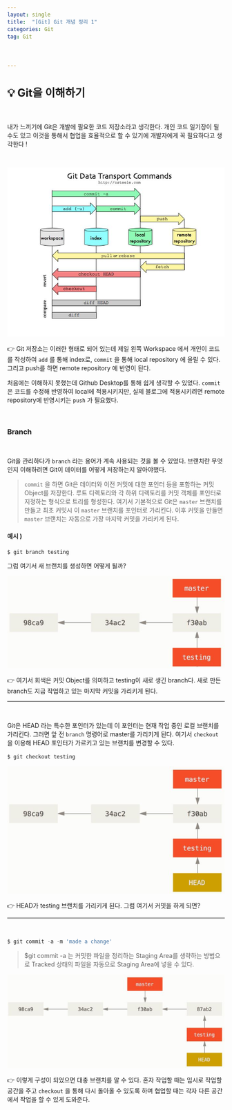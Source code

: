 ```yaml
---
layout: single
title:  "[Git] Git 개념 정리 1"
categories: Git
tag: Git



---
```


<style>H2{font-size:1.8em;}</style>



## 💡 Git을 이해하기

<br/>

내가 느끼기에 Git은 개발에 필요한 코드 저장소라고 생각한다. 개인 코드 일기장이 될 수도 있고 이것을 통해서 협업을 효율적으로 할 수 있기에 개발자에게 꼭 필요하다고 생각한다 !

<br/>

![](/assets/images/2024-02-09/git.jpg)

👉 Git 저장소는 이러한 형태로 되어 있는데 제일 왼쪽 Workspace 에서 개인이 코드를 작성하여 `add` 를 통해 index로, `commit` 을 통해 local repository 에 올릴 수 있다. 그리고 push를 하면 remote repository 에 반영이 된다.

처음에는 이해하지 못했는데 Github Desktop를 통해 쉽게 생각할 수 있었다.  `commit` 은 코드를 수정해 반영하여 local에 적용시키지만, 실제 블로그에 적용시키려면 remote repository에 반영시키는 `push` 가 필요했다.

<br/>

### Branch
<br/>

Git을 관리하다가 `branch` 라는 용어가 계속 사용되는 것을 볼 수 있었다.  브랜치란 무엇인지 이해하려면 Git이 데이터를 어떻게 저장하는지 알아야했다.

> `commit` 을 하면 Git은 데이터와 이전 커밋에 대한 포인터 등을 포함하는 커밋 Object를 저장한다. 루트 디렉토리와 각 하위 디렉토리를 커밋 객체를 포인터로 지정하는 형식으로 트리를 형성한다. 여기서 기본적으로 Git은 `master` 브랜치를 만들고 최초 커밋시 이 `master` 브랜치를 포인터로 가리킨다. 이후 커밋을 만들면 `master` 브랜치는 자동으로 가장 마지막 커밋을 가리키게 된다.

#### 예시 )

```powershell
$ git branch testing
```

그럼 여기서 새 브랜치를 생성하면 어떻게 될까?

![branch](/assets/images/2024-02-09/branch.jpg)

👉 여기서 회색은 커밋 Object를 의미하고 testing이 새로 생긴 branch다. 새로 만든 branch도 지금 작업하고 있는 마지막 커밋을 가리키게 된다.

---
<br/>

Git은 HEAD 라는 특수한 포인터가 있는데 이 포인터는 현재 작업 중인 로컬 브랜치를 가리킨다. 그러면 앞 전 `branch` 명령어로 master를 가리키게 된다. 여기서 `checkout` 을 이용해 HEAD 포인터가 가르키고 있는 브랜치를 변경할 수 있다.

```powershell
$ git checkout testing
```

![branch](/assets/images/2024-02-09/checkout.jpg)

👉 HEAD가 testing 브랜치를 가리키게 된다. 그럼 여기서 커밋을 하게 되면?

---
<br/>

```powershell
$ git commit -a -m 'made a change'
```

> $git commit -a 는 커밋한 파일을 정리하는 Staging Area를 생략하는 방법으로 Tracked 상태의 파일을 자동으로 Staging Area에 넣을 수 있다.

![branch](/assets/images/2024-02-09/checkout2.jpg)

👉 이렇게 구성이 되었으면 대충 브랜치를 알 수 있다. 혼자 작업할 때는 임시로 작업할 공간을 주고 `checkout` 을 통해 다시 돌아올 수 있도록 하며 협업할 때는 각자 다른 공간에서 작업을 할 수 있게 도와준다.

